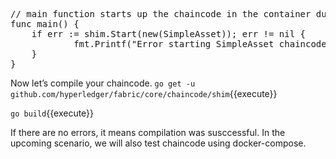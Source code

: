 <pre class="file" data-filename="sacc.go">
// main function starts up the chaincode in the container during instantiate
func main() {
    if err := shim.Start(new(SimpleAsset)); err != nil {
            fmt.Printf("Error starting SimpleAsset chaincode: %s", err)
    }
}
</pre>

Now let’s compile your chaincode.
`go get -u github.com/hyperledger/fabric/core/chaincode/shim`{{execute}}

`go build`{{execute}}

If there are no errors, it means compilation was susccessful. In the upcoming scenario, we will also test  chaincode using docker-compose.